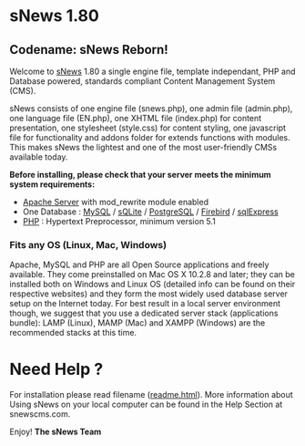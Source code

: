# sNews 1.80


## Codename: sNews Reborn!


Welcome to [sNews] 1.80 a single engine file, template independant, PHP and Database powered, standards compliant Content Management System (CMS). 

sNews consists of one engine file (snews.php), one admin file (admin.php), one language file (EN.php), one XHTML file (index.php) for content presentation, one stylesheet (style.css) for content styling, one javascript file for functionality and addons folder for extends functions with modules. This makes sNews the lightest and one of the most user-friendly CMSs available today.

**Before installing, please check that your server meets the minimum system requirements:**

  - [Apache Server] with mod_rewrite module enabled
  - One Database : [MySQL] / [sQLite] / [PostgreSQL] / [Firebird] / [sqlExpress]
  - [PHP] : Hypertext Preprocessor, minimum version 5.1
 


### Fits any OS (Linux, Mac, Windows)

Apache, MySQL and PHP are all Open Source applications and freely available. They come preinstalled on Mac OS X 10.2.8 and later; they can be installed both on Windows and Linux OS (detailed info can be found on their respective websites) and they form the most widely used database server setup on the Internet today. For best result in a local server environment though, we suggest that you use a dedicated server stack (applications bundle): LAMP (Linux), MAMP (Mac) and XAMPP (Windows) are the recommended stacks at this time.


# Need Help ?

For installation please read filename ([readme.html]). More information about Using sNews on your local computer can be found in the Help Section at snewscms.com.


Enjoy! **The sNews Team**



[//]: # (Comments here it shouldn't be seen. Thanks)


   [snews]: <http://www.snewscms.com>
   [Apache Server]: <http://www.apache.org>
   [MySQL]: <https://www.mysql.com> 
   [sQLite]: <https://www.sqlite.org>
   [PostgreSQL]: <http://www.postgresql.org>
   [Firebird]: <http://www.firebirdsql.org>
   [sqlExpress]: <https://www.microsoft.com/en-us/server-cloud/Products/sql-server-editions/sql-server-express.aspx>
   [PHP]: <http://www.php.net>
   [readme.html]: <https://www.github.com/snewscms/snews1.80>
   [git-repo-url]: <>
  


